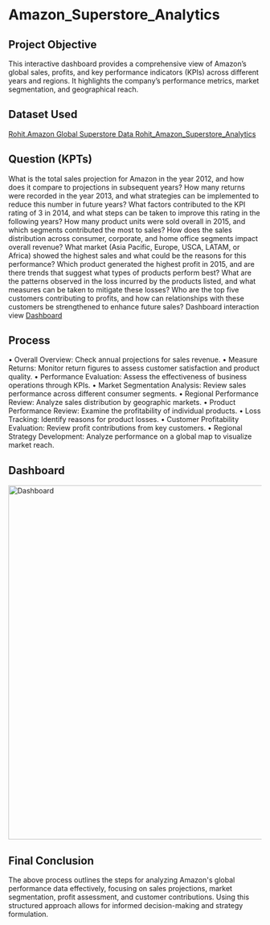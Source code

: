 # Amazon_Superstore_Analytics
## Project Objective
This interactive dashboard provides a comprehensive view of Amazon’s global sales, profits, and key performance indicators (KPIs) across different years and regions. It highlights the company’s performance metrics, market segmentation, and geographical reach.

## Dataset Used
<a href="Amazon_Superstore_Analytics/Global Superstore Data File.xlsx at main · Rohit-Ahirwar/Amazon_Superstore_Analytics · GitHub">Rohit.Amazon Global Superstore Data </a>
<a href="https://github.com/Rohit-Ahirwar/Amazon_Superstore_Analytics/blob/main/Amazom%20Dashboard.pbix">Rohit_Amazon_Superstore_Analytics</a>

## Question (KPTs)
What is the total sales projection for Amazon in the year 2012, and how does it compare to projections in subsequent years?
How many returns were recorded in the year 2013, and what strategies can be implemented to reduce this number in future years?
What factors contributed to the KPI rating of 3 in 2014, and what steps can be taken to improve this rating in the following years?
How many product units were sold overall in 2015, and which segments contributed the most to sales?
How does the sales distribution across consumer, corporate, and home office segments impact overall revenue?
What market (Asia Pacific, Europe, USCA, LATAM, or Africa) showed the highest sales and what could be the reasons for this performance?
Which product generated the highest profit in 2015, and are there trends that suggest what types of products perform best?
What are the patterns observed in the loss incurred by the products listed, and what measures can be taken to mitigate these losses?
Who are the top five customers contributing to profits, and how can relationships with these customers be strengthened to enhance future sales?
Dashboard interaction view <a href="https://github.com/Rohit-Ahirwar/Amazon_Superstore_Analytics/blob/main/Dashboard.png">Dashboard</a>

## Process
•	Overall Overview: Check annual projections for sales revenue.
•	Measure Returns: Monitor return figures to assess customer satisfaction and product quality.
•	Performance Evaluation: Assess the effectiveness of business operations through KPIs.
•	Market Segmentation Analysis: Review sales performance across different consumer segments.
•	Regional Performance Review: Analyze sales distribution by geographic markets.
•	Product Performance Review: Examine the profitability of individual products.
•	Loss Tracking: Identify reasons for product losses.
•	Customer Profitability Evaluation: Review profit contributions from key customers.
•	Regional Strategy Development: Analyze performance on a global map to visualize market reach.

## Dashboard
<img width="1248" height="705" alt="Dashboard" src="https://github.com/user-attachments/assets/586c5e94-b4c1-40ad-829d-ae34cdd6056c" />

## Final Conclusion
The above process outlines the steps for analyzing Amazon's global performance data effectively, focusing on sales projections, market segmentation, profit assessment, and customer contributions. Using this structured approach allows for informed decision-making and strategy formulation.
